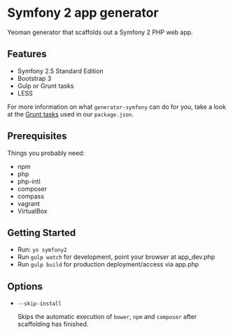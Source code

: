 # Symfony 2 app generator

Yeoman generator that scaffolds out a Symfony 2 PHP web app.

## Features

* Symfony 2.5 Standard Edition
* Bootstrap 3
* Gulp or Grunt tasks
* LESS

For more information on what `generator-symfony` can do for you, take a look at the [Grunt tasks](https://github.com/evolution7/generator-symfony/blob/master/app/templates/_package.json) used in our `package.json`.

## Prerequisites

Things you probably need:

- npm
- php
- php-intl
- composer
- compass
- vagrant
- VirtualBox

## Getting Started

- Run: `yo symfony2`
- Run `gulp watch` for development, point your browser at app_dev.php
- Run `gulp build` for production deployment/access via app.php

## Options

* `--skip-install`

  Skips the automatic execution of `bower`, `npm` and `composer` after scaffolding has finished.
